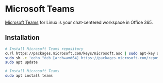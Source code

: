 Microsoft Teams
===============

[Microsoft Teams](https://www.microsoft.com/en-us/microsoft-teams/group-chat-software) for Linux is your chat-centered
workspace in Office 365.

## Installation

```sh
# Install Microsoft Teams repository
curl https://packages.microsoft.com/keys/microsoft.asc | sudo apt-key add -
sudo sh -c 'echo "deb [arch=amd64] https://packages.microsoft.com/repos/ms-teams stable main" > /etc/apt/sources.list.d/teams.list'
sudo apt update

# Install Microsoft Teams
sudo apt install teams
```
